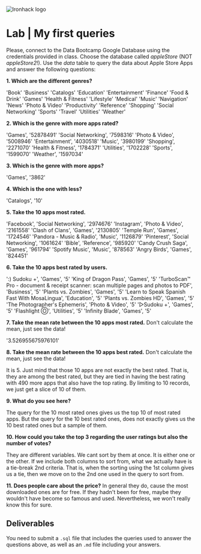 ![Ironhack logo](https://i.imgur.com/1QgrNNw.png)

# Lab | My first queries

Please, connect to the Data Bootcamp Google Database using the credentials provided in class. Choose the database called *appleStore* (NOT *appleStore2*!). Use the *data* table to query the data about Apple Store Apps and answer the following questions: 

**1. Which are the different genres?**

'Book'
'Business'
'Catalogs'
'Education'
'Entertainment'
'Finance'
'Food & Drink'
'Games'
'Health & Fitness'
'Lifestyle'
'Medical'
'Music'
'Navigation'
'News'
'Photo & Video'
'Productivity'
'Reference'
'Shopping'
'Social Networking'
'Sports'
'Travel'
'Utilities'
'Weather'


**2. Which is the genre with more apps rated?**

'Games', '52878491'
'Social Networking', '7598316'
'Photo & Video', '5008946'
'Entertainment', '4030518'
'Music', '3980199'
'Shopping', '2271070'
'Health & Fitness', '1784371'
'Utilities', '1702228'
'Sports', '1599070'
'Weather', '1597034'



**3. Which is the genre with more apps?**

'Games', '3862'

**4. Which is the one with less?**

'Catalogs', '10'

**5. Take the 10 apps most rated.**

'Facebook', 'Social Networking', '2974676'
'Instagram', 'Photo & Video', '2161558'
'Clash of Clans', 'Games', '2130805'
'Temple Run', 'Games', '1724546'
'Pandora - Music & Radio', 'Music', '1126879'
'Pinterest', 'Social Networking', '1061624'
'Bible', 'Reference', '985920'
'Candy Crush Saga', 'Games', '961794'
'Spotify Music', 'Music', '878563'
'Angry Birds', 'Games', '824451'


**6. Take the 10 apps best rated by users.**

':) Sudoku +', 'Games', '5'
'King of Dragon Pass', 'Games', '5'
'TurboScan™ Pro - document & receipt scanner: scan multiple pages and photos to PDF', 'Business', '5'
'Plants vs. Zombies', 'Games', '5'
'Learn to Speak Spanish Fast With MosaLingua', 'Education', '5'
'Plants vs. Zombies HD', 'Games', '5'
'The Photographer\'s Ephemeris', 'Photo & Video', '5'
'▻Sudoku +', 'Games', '5'
'Flashlight Ⓞ', 'Utilities', '5'
'Infinity Blade', 'Games', '5'


**7. Take the mean rate between the 10 apps most rated.** Don't calculate the mean, just see the data!

'3.526955675976101'


**8. Take the mean rate between the 10 apps best rated.** Don't calculate the mean, just see the data!

It is 5. Just mind that those 10 apps are not exactly the best rated. That is, they are among the best rated, but they are tied in having the best rating with 490 more apps that also have the top rating. By limiting to 10 records, we just get a slice of 10 of them.

**9. What do you see here?**

The query for the 10 most rated ones gives us the top 10 of most rated apps. But the query for the 10 best rated ones, does not exactly gives us the 10 best rated ones but a sample of them.

**10. How could you take the top 3 regarding the user ratings but also the number of votes?**

They are different variables. We cant sort by them at once. It is either one or the other. If we include both columns to sort from, what we actually have is a tie-break 2nd criteria. That is, when the sorting using the 1st column gives us a tie, then we move on to the 2nd one used in the query to sort from.

**11. Does people care about the price?**
In general they do, cause the most downloaded ones are for free. If they hadn't been for free, maybe they wouldn't have become so famous and used. Nevertheless, we won't really know this for sure.


## Deliverables 
You need to submit a `.sql` file that includes the queries used to answer the questions above, as well as an `.md` file including your answers. 
